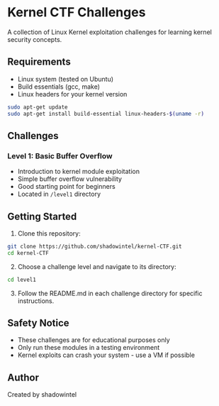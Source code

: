 # Kernel CTF Challenges

A collection of Linux Kernel exploitation challenges for learning kernel security concepts.

## Requirements
- Linux system (tested on Ubuntu)
- Build essentials (gcc, make)
- Linux headers for your kernel version
```bash
sudo apt-get update
sudo apt-get install build-essential linux-headers-$(uname -r)
```

## Challenges

### Level 1: Basic Buffer Overflow
- Introduction to kernel module exploitation
- Simple buffer overflow vulnerability
- Good starting point for beginners
- Located in `/level1` directory

## Getting Started
1. Clone this repository:
```bash
git clone https://github.com/shadowintel/kernel-CTF.git
cd kernel-CTF
```

2. Choose a challenge level and navigate to its directory:
```bash
cd level1
```

3. Follow the README.md in each challenge directory for specific instructions.

## Safety Notice
- These challenges are for educational purposes only
- Only run these modules in a testing environment
- Kernel exploits can crash your system - use a VM if possible

## Author
Created by shadowintel
